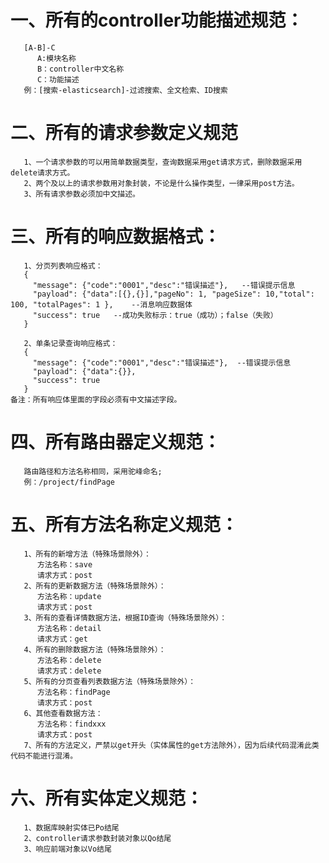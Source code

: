 # 一、所有的controller功能描述规范：
       [A-B]-C
          A:模块名称
          B：controller中文名称
          C：功能描述
       例：[搜索-elasticsearch]-过滤搜索、全文检索、ID搜索

# 二、所有的请求参数定义规范
       1、一个请求参数的可以用简单数据类型，查询数据采用get请求方式，删除数据采用delete请求方式。
       2、两个及以上的请求参数用对象封装，不论是什么操作类型，一律采用post方法。
       3、所有请求参数必须加中文描述。

# 三、所有的响应数据格式：
       1、分页列表响应格式：
       {
         "message": {"code":"0001","desc":"错误描述"},   --错误提示信息
         "payload": {"data":[{},{}],"pageNo": 1, "pageSize": 10,"total": 100, "totalPages": 1 },    --消息响应数据体
         "success": true   --成功失败标示：true（成功）；false（失败）
       }

       2、单条记录查询响应格式：
       {
         "message": {"code":"0001","desc":"错误描述"},  --错误提示信息
         "payload": {"data":{}},
         "success": true
       }
    备注：所有响应体里面的字段必须有中文描述字段。

# 四、所有路由器定义规范：
       路由路径和方法名称相同，采用驼峰命名;
       例：/project/findPage

# 五、所有方法名称定义规范：
       1、所有的新增方法（特殊场景除外）：
          方法名称：save
          请求方式：post
       2、所有的更新数据方法（特殊场景除外）：
          方法名称：update
          请求方式：post
       3、所有的查看详情数据方法，根据ID查询（特殊场景除外）：
          方法名称：detail
          请求方式：get
       4、所有的删除数据方法（特殊场景除外）：
          方法名称：delete
          请求方式：delete
       5、所有的分页查看列表数据方法（特殊场景除外）：
          方法名称：findPage
          请求方式：post
       6、其他查看数据方法：
          方法名称：findxxx
          请求方式：post
       7、所有的方法定义，严禁以get开头（实体属性的get方法除外），因为后续代码混淆此类代码不能进行混淆。

# 六、所有实体定义规范：
       1、数据库映射实体已Po结尾
       2、controller请求参数封装对象以Qo结尾
       3、响应前端对象以Vo结尾